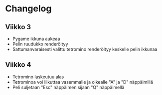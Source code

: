 # Changelog

## Viikko 3

- Pygame ikkuna aukeaa
- Pelin ruudukko renderöityy
- Sattumanvaraisesti valittu tetromino renderöityy keskelle pelin ikkunaa

## Viikko 4

- Tetromino laskeutuu alas
- Tetrominoa voi liikuttaa vasemmalle ja oikealle "A" ja "D" näppäimillä
- Peli suljetaan "Esc" näppäimen sijaan "Q" näppäimellä